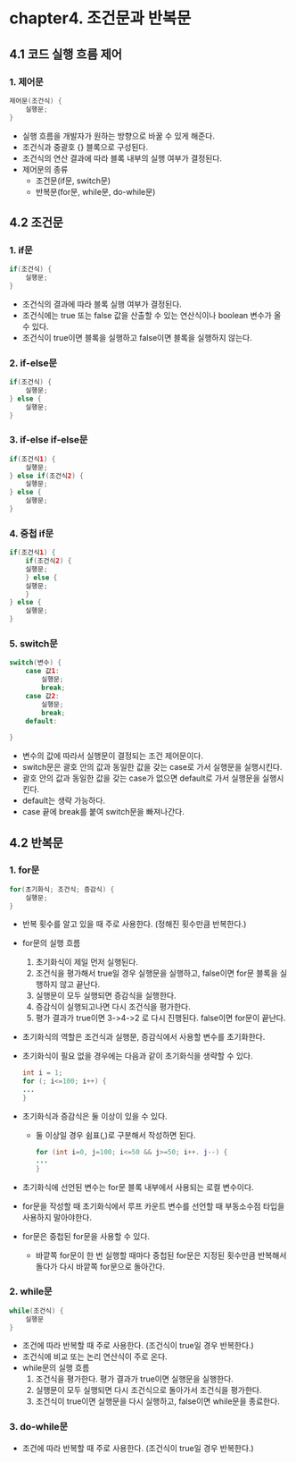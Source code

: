 # chapter4. 조건문과 반복문
## 4.1 코드 실행 흐름 제어
### 1. 제어문
```java
제어문(조건식) {
    실행문;
}
```

  - 실행 흐름을 개발자가 원하는 방향으로 바꿀 수 있게 해준다.
  - 조건식과 중괄호 {} 블록으로 구성된다.
  - 조건식의 연산 결과에 따라 블록 내부의 실행 여부가 결정된다.
- 제어문의 종류
  - 조건문(if문, switch문)
  - 반복문(for문, while문, do-while문)
  
## 4.2 조건문
### 1. if문
```java
if(조건식) {
    실행문;
}
```

- 조건식의 결과에 따라 블록 실행 여부가 결정된다.
- 조건식에는 true 또는 false 값을 산출할 수 있는 연산식이나 boolean 변수가 올 수 있다.
- 조건식이 true이면 블록을 실행하고 false이면 블록을 실행하지 않는다.

### 2. if-else문
```java
if(조건식) {
    실행문;
} else {
    실행문;
}
```

### 3. if-else if-else문
```java
if(조건식1) {
    실행문;
} else if(조건식2) {
    실행문;
} else {
    실행문;
}
```

### 4. 중첩 if문
```java
if(조건식1) {
    if(조건식2) {
    실행문;
    } else {
    실행문;
    }
} else {
    실행문;
}
```

### 5. switch문
```java
switch(변수) {
    case 값1:
        실행문;
        break;
    case 값2:
        실행문;
        break;
    default:
        
}
```

- 변수의 값에 따라서 실행문이 결정되는 조건 제어문이다.
- switch문은 괄호 안의 값과 동일한 값을 갖는 case로 가서 실행문을 실행시킨다.
- 괄호 안의 값과 동일한 값을 갖는 case가 없으면 default로 가서 실행문을 실행시킨다.
- default는 생략 가능하다.
- case 끝에 break를 붙여 switch문을 빠져나간다.

## 4.2 반복문
### 1. for문
```java
for(초기화식; 조건식; 증감식) {
    실행문;
}
```
- 반복 횟수를 알고 있을 때 주로 사용한다.
  (정해진 횟수만큼 반복한다.)
- for문의 실행 흐름
  1. 초기화식이 제일 먼저 실행된다.
  2. 조건식을 평가해서 true일 경우 실행문을 실행하고, false이면 for문 블록을 실행하지 않고 끝난다.
  3. 실행문이 모두 실행되면 증감식을 실행한다.
  4. 증감식이 실행되고나면 다시 조건식을 평가한다.
  5. 평가 결과가 true이면 3->4->2 로 다시 진행된다. false이면 for문이 끝난다.
- 초기화식의 역할은 조건식과 실행문, 증감식에서 사용할 변수를 초기화한다.
- 초기화식이 필요 없을 경우에는 다음과 같이 초기화식을 생략할 수 있다.
  ```java
  int i = 1;
  for (; i<=100; i++) {
  ...
  }
  ```

- 초기화식과 증감식은 둘 이상이 있을 수 있다.
  - 둘 이상일 경우 쉼표(,)로 구분해서 작성하면 된다.
    ```java
    for (int i=0, j=100; i<=50 && j>=50; i++. j--) {
    ...
    }
    ```
    
- 초기화식에 선언된 변수는 for문 블록 내부에서 사용되는 로컬 변수이다.
- for문을 작성할 때 초기화식에서 루프 카운트 변수를 선언할 때 부동소수점 타입을 사용하지 말아야한다.
- for문은 중첩된 for문을 사용할 수 있다.
  - 바깥쪽 for문이 한 번 실행할 때마다 중첩된 for문은 지정된 횟수만큼 반복해서 돌다가 다시 바깥쪽 for문으로 돌아간다.

### 2. while문
```java
while(조건식) {
    실행문
}
```

- 조건에 따라 반복할 때 주로 사용한다.
  (조건식이 true일 경우 반복한다.)
- 조건식에 비교 또는 논리 연산식이 주로 온다.
- while문의 실행 흐름
  1. 조건식을 평가한다. 평가 결과가 true이면 실행문을 실행한다.
  2. 실행문이 모두 실행되면 다시 조건식으로 돌아가서 조건식을 평가한다.
  3. 조건식이 true이면 실행문을 다시 실행하고, false이면 while문을 종료한다.

### 3. do-while문
- 조건에 따라 반복할 때 주로 사용한다.
  (조건식이 true일 경우 반복한다.)